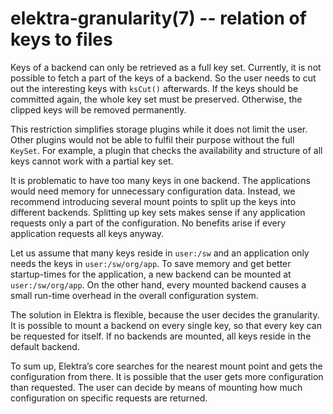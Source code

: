 # elektra-granularity(7) -- relation of keys to files

Keys of a backend can only be retrieved as a full key set. Currently, it
is not possible to fetch a part of the keys of a backend. So the user
needs to cut out the interesting keys with `ksCut()` afterwards.
If the keys should be committed again, the whole key set must be
preserved. Otherwise, the clipped keys will be removed permanently.

This restriction simplifies storage plugins while it does not limit the
user. Other plugins would not be able to fulfil their purpose without
the full `KeySet`. For example, a plugin that checks the availability
and structure of all keys cannot work with a partial key set.

It is problematic to have too many keys in one backend. The applications
would need memory for unnecessary configuration data. Instead, we
recommend introducing several mount points to split up the keys into
different backends. Splitting up key sets makes sense if any application
requests only a part of the configuration. No benefits arise if every
application requests all keys anyway.

Let us assume that many keys reside in `user:/sw` and an
application only needs the keys in `user:/sw/org/app`. To save memory
and get better startup-times for the application, a new backend can be
mounted at `user:/sw/org/app`. On the other hand, every mounted backend
causes a small run-time overhead in the overall configuration system.

The solution in Elektra is flexible, because the user decides the
granularity. It is possible to mount a backend on every single key, so
that every key can be requested for itself. If no backends are mounted,
all keys reside in the default backend.

To sum up, Elektra’s core searches for the nearest mount point and gets
the configuration from there. It is possible that the user gets more
configuration than requested. The user can decide by means of mounting
how much configuration on specific requests are returned.

